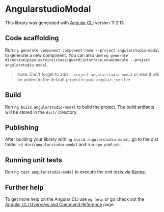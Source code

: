 # AngularstudioModal

This library was generated with [Angular CLI](https://github.com/angular/angular-cli) version 11.2.13.

## Code scaffolding

Run `ng generate component component-name --project angularstudio-modal` to generate a new component. You can also use `ng generate directive|pipe|service|class|guard|interface|enum|module --project angularstudio-modal`.
> Note: Don't forget to add `--project angularstudio-modal` or else it will be added to the default project in your `angular.json` file. 

## Build

Run `ng build angularstudio-modal` to build the project. The build artifacts will be stored in the `dist/` directory.

## Publishing

After building your library with `ng build angularstudio-modal`, go to the dist folder `cd dist/angularstudio-modal` and run `npm publish`.

## Running unit tests

Run `ng test angularstudio-modal` to execute the unit tests via [Karma](https://karma-runner.github.io).

## Further help

To get more help on the Angular CLI use `ng help` or go check out the [Angular CLI Overview and Command Reference](https://angular.io/cli) page.
